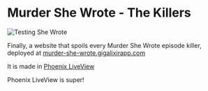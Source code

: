 # Murder She Wrote - The Killers

![Testing She Wrote](https://github.com/carlotm/murder-she-wrote-the-killers/actions/workflows/github-actions-she-wrote.yml/badge.svg)

Finally, a website that spoils every Murder She Wrote episode killer,
deployed at [murder-she-wrote.gigalixirapp.com](https://murder-she-wrote.gigalixirapp.com)

It is made in [Phoenix LiveView](https://hexdocs.pm/phoenix_live_view/Phoenix.LiveView.html)

Phoenix LiveView is super!
